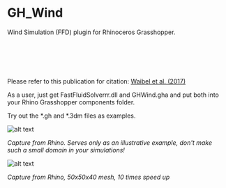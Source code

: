 # GH_Wind
Wind Simulation (FFD) plugin for Rhinoceros Grasshopper.

<br><br>
<br><br>

Please refer to this publication for citation: [Waibel et al. (2017)](https://www.google.de/url?sa=t&rct=j&q=&esrc=s&source=web&cd=1&ved=0ahUKEwiJmpLqiN_WAhVHQBoKHUO5DEUQFgg0MAA&url=https://www.conftool.pro/bs2017/index.php/BS2017_Airflow_03_3_2582_Waibel_2017-04-19_03-30_a.pdf?page=downloadPaper%26filename=BS2017_Airflow_03_3_2582_Waibel_2017-04-19_03-30_a.pdf%26form_id=2582%26form_version=final&usg=AOvVaw3kMQmDlXdkID-rco11CyPk)

As a user, just get FastFluidSolverrr.dll and GHWind.gha and put both into your Rhino Grasshopper components folder.

Try out the *.gh and *.3dm files as examples.

![alt text](https://github.com/christophwaibel/GH_Wind/blob/master/slide0005_image017.gif "Image from Rhino")

*Capture from Rhino. Serves only as an illustrative example, don't make such a small domain in your simulations!*


![alt text](https://github.com/christophwaibel/GH_Wind/blob/master/image23.gif "Image from Rhino")

*Capture from Rhino, 50x50x40 mesh, 10 times speed up*
